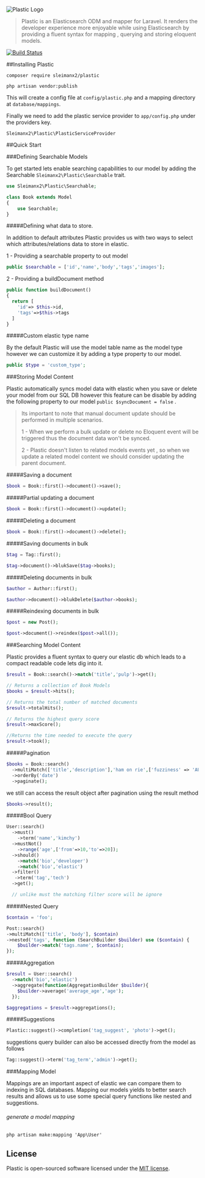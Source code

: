 ![Plastic Logo](http://i.imgur.com/PyolY7g.png)
> Plastic is an Elasticsearch ODM and mapper for Laravel.
> It renders the developer experience more enjoyable while using
> Elasticsearch by providing a fluent syntax for mapping , querying and storing eloquent models.

[![Build Status](https://travis-ci.org/sleimanx2/plastic.svg?branch=master)](https://travis-ci.org/sleimanx2/plastic)

##Installing Plastic

```
composer require sleimanx2/plastic
```

```
php artisan vendor:publish
```

This will create a config file at ```config/plastic.php``` and a mapping directory at ```database/mappings```.

Finally we need to add the plastic service provider to ```app/config.php``` under the providers key.

`Sleimanx2\Plastic\PlasticServiceProvider`

##Quick Start

###Defining Searchable Models

To get started lets enable searching capabilities to our model by adding the Searchable
```Sleimanx2\Plastic\Searchable``` trait.

```php
use Sleimanx2\Plastic\Searchable;

class Book extends Model
{
    use Searchable;
}
```
#####Defining what data to store.

In addition to default attributes Plastic provides us with two ways to select which attributes/relations data to store in elastic.

1 - Providing a searchable property to out model

```php
public $searchable = ['id','name','body','tags','images'];
```

2 - Providing a buildDocument method

```php
public function buildDocument()
{
  return [
    'id'=> $this->id,
    'tags'=>$this->tags
  ]
}
```

#####Custom elastic type name

By the default Plastic will use the model table name as the model type however we can customize it by adding a type property to our model.

```php
public $type = 'custom_type';
```

###Storing Model Content

Plastic automatically syncs model data with elastic when you save or delete your model from our SQL DB however this feature can be disable by adding the following property to our model ``` public $syncDocument = false ``` .

> Its important to note that manual document update should be performed in multiple scenarios.
>
> 1 - When we perform a bulk update or delete no Eloquent  event will be triggered thus the document data won't be synced.
>
> 2 - Plastic doesn't listen to related models events yet , so when we update a related model content we should consider updating the parent document.

#####Saving a document

```php
$book = Book::first()->document()->save();
```

#####Partial updating a document

```php
$book = Book::first()->document()->update();
```

#####Deleting a document

```php
$book = Book::first()->document()->delete();
```

#####Saving documents in bulk

```php
$tag = Tag::first();

$tag->document()->blukSave($tag->books);
```

#####Deleting documents in bulk

```php
$author = Author::first();

$author->document()->blukDelete($author->books);
```
#####Reindexing documents in bulk

```php
$post = new Post();

$post->document()->reindex($post->all());
```

###Searching Model Content

Plastic provides a fluent syntax to query our elastic db which leads to a compact readable code lets dig into it.

```php
$result = Book::search()->match('title','pulp')->get();

// Returns a collection of Book Models
$books = $result->hits();

// Returns the total number of matched documents
$result->totalHits();

// Returns the highest query score
$result->maxScore();

//Returns the time needed to execute the query
$result->took();
```

#####Pagination

```php
$books = Book::search()
  ->multiMatch(['title','description'],'ham on rie',['fuzziness' => 'AUTO'])
  ->orderBy('date')
  ->paginate();
```
we still can access the result object after pagination using the result method

```php
$books->result();
```
#####Bool Query

```php
User::search()
  ->must()
    ->term('name','kimchy')
  ->mustNot()
    ->range('age',['from'=>10,'to'=>20]);
  ->should()
    ->match('bio','developer')
    ->match('bio','elastic')
  ->filter()
   ->term('tag','tech')
  ->get();

  // unlike must the matching filter score will be ignore
```

#####Nested Query
```php
$contain = 'foo';

Post::search()
->multiMatch(['title', 'body'], $contain)
->nested('tags', function (SearchBuilder $builder) use ($contain) {
    $builder->match('tags.name', $contain);
});
```

#####Aggregation
```php
$result = User::search()
  ->match('bio','elastic')
  ->aggregate(function(AggregationBuilder $builder){
    $builder->average('average_age','age');
  });

$aggregations = $result->aggregations();
```
#####Suggestions
```php
Plastic::suggest()->completion('tag_suggest', 'photo')->get();
```
suggestions query builder can also be accessed directly from the model as follows
```php
Tag::suggest()->term('tag_term','admin')->get();
```

###Mapping Model

Mappings are an important aspect of elastic we can compare them to indexing in SQL databases. Mapping our models yields to better search results and allows us to use some special query functions like nested and suggestions.

###### generate a model mapping

```
php artisan make:mapping 'App\User'
```

## License

Plastic is open-sourced software licensed under the [MIT license](http://opensource.org/licenses/MIT).
